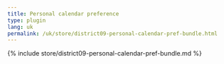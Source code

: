 ```yaml
---
title: Personal calendar preference
type: plugin
lang: uk
permalink: /uk/store/district09-personal-calendar-pref-bundle.html
---
```


{% include store/district09-personal-calendar-pref-bundle.md %}
